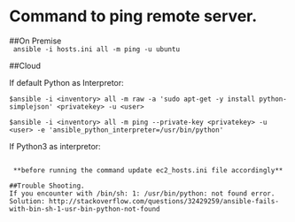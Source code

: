 # Command to ping remote server.  

##On Premise  
``` ansible -i hosts.ini all -m ping -u ubuntu```  

##Cloud  

If default Python as Interpretor:  

```$ansible -i <inventory> all -m raw -a 'sudo apt-get -y install python-simplejson' <privatekey> -u <user>```  

```$ansible -i <inventory> all -m ping --private-key <privatekey> -u <user> -e 'ansible_python_interpreter=/usr/bin/python' ```  

If Python3 as interpretor:  

```$ansible -i <inventory> all -m ping --private-key <privatekey> -u ubuntu -e 'ansible_python_interpreter=/usr/bin/python3'  
 
 **before running the command update ec2_hosts.ini file accordingly**
 
##Trouble Shooting.  
If you encounter with /bin/sh: 1: /usr/bin/python: not found error.    
Solution: http://stackoverflow.com/questions/32429259/ansible-fails-with-bin-sh-1-usr-bin-python-not-found  



